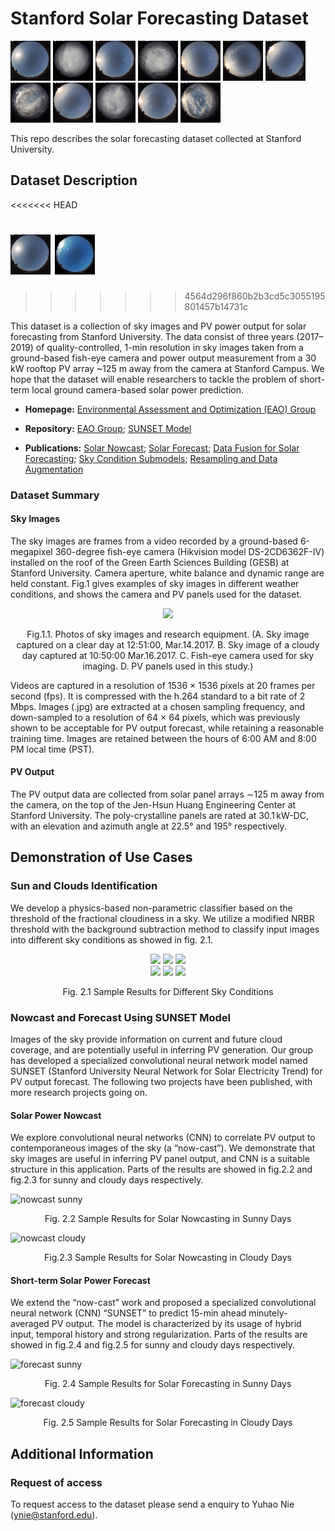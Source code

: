 # Stanford Solar Forecasting Dataset

![sunnygif_1](/sample%20images/sunny_day_demo_1.gif)
![cloudygif_1](/sample%20images/cloudy_day_demo_1.gif)
![sunnygif_2](/sample%20images/sunny_day_demo_2.gif)
![cloudygif_2](/sample%20images/cloudy_day_demo_2.gif)
![sunnygif_3](/sample%20images/sunny_day_demo_3.gif)
![cloudygif_3](/sample%20images/cloudy_day_demo_3.gif)
![sunnygif_4](/sample%20images/sunny_day_demo_4.gif)
![cloudygif_4](/sample%20images/cloudy_day_demo_4.gif)
![sunnygif_5](/sample%20images/sunny_day_demo_5.gif)
![cloudygif_5](/sample%20images/cloudy_day_demo_5.gif)
![sunnygif_6](/sample%20images/sunny_day_demo_6.gif)
![cloudygif_6](/sample%20images/cloudy_day_demo_6.gif)

This repo describes the solar forecasting dataset collected at Stanford University. 

## Dataset Description
<<<<<<< HEAD

![sunnygif](/sample%20images/sunny_day_demo.gif)
![cloudygif](/sample%20images/cloudy_day_demo.gif)
=======
>>>>>>> 4564d296f860b2b3cd5c3055195801457b14731c

This dataset is a collection of sky images and PV power output for solar forecasting from Stanford University. The data consist of three years (2017–2019) of quality-controlled, 1-min resolution in sky images taken from a ground-based fish-eye camera and power output measurement from a 30 kW rooftop PV array ~125 m away from the camera at Stanford Campus. We hope that the dataset will enable researchers to tackle the problem of short-term local ground camera-based solar power prediction.

- **Homepage:**
[Environmental Assessment and Optimization (EAO) Group]( https://eao.stanford.edu/short-term-solar-forecasting)

- **Repository:**
[EAO Group](https://github.com/Stanford-EAO);
[SUNSET Model](https://github.com/YuchiSun/SUNSET)

- **Publications:**
[Solar Nowcast](https://pubs.rsc.org/en/content/articlehtml/2018/ee/c7ee03420b);
[Solar Forecast](https://www.sciencedirect.com/science/article/pii/S0038092X19306164);
[Data Fusion for Solar Forecasting](https://aip.scitation.org/doi/full/10.1063/1.5122796);
[Sky Condition Submodels](https://aip.scitation.org/doi/full/10.1063/5.0014016);
[Resampling and Data Augmentation](https://www.sciencedirect.com/science/article/pii/S0038092X21004795)

### Dataset Summary

#### Sky Images

The sky images are frames from a video recorded by a ground-based 6-megapixel 360-degree fish-eye camera (Hikvision model DS-2CD6362F-IV) installed on the roof of the Green Earth Sciences Building (GESB) at Stanford University. Camera aperture, white balance and dynamic range are held constant. Fig.1 gives examples of sky images in different weather conditions, and shows the camera and PV panels used for the dataset. 

<div align=center><image src="https://ars.els-cdn.com/content/image/1-s2.0-S0038092X19306164-gr1.jpg"></div>
  
<p align=center>
Fig.1.1. Photos of sky images and research equipment. 
(A. Sky image captured on a clear day at 12:51:00, Mar.14.2017. 
B. Sky image of a cloudy day captured at 10:50:00 Mar.16.2017. 
C. Fish-eye camera used for sky imaging. 
D. PV panels used in this study.)
</p>

Videos are captured in a resolution of 1536 × 1536 pixels at 20 frames per second (fps). It is compressed with the h.264 standard to a bit rate of 2 Mbps. Images (.jpg) are extracted at a chosen sampling frequency, and down-sampled to a resolution of 64 × 64 pixels, which was previously shown to be acceptable for PV output forecast, while retaining a reasonable training time. Images are retained between the hours of 6:00 AM and 8:00 PM local time (PST).

#### PV Output 

The PV output data are collected from solar panel arrays ∼125 m away from the camera, on the top of the Jen-Hsun Huang Engineering Center at Stanford University. The poly-crystalline panels are rated at 30.1 kW-DC, with an elevation and azimuth angle at 22.5° and 195° respectively.

  
## Demonstration of Use Cases

### Sun and Clouds Identification

We develop a physics-based non-parametric classifier based on the threshold of the fractional cloudiness in a sky. We utilize a modified NRBR threshold with the background subtraction method to classify input images into different sky conditions as showed in fig. 2.1.

<div align=center>
  <image src="/sample%20images/sun_identification_demo_1.gif">
  <image src="/sample%20images/sun_identification_demo_4.gif">
  <image src="/sample%20images/sun_identification_demo_6.gif">
</div> 
  
<div align=center>
  <image src="/sample%20images/cloud_identification_demo_1.gif">
  <image src="/sample%20images/cloud_identification_demo_2.gif">
  <image src="/sample%20images/cloud_identification_demo_6.gif">
</div> 
  
<p align=center>
Fig. 2.1 Sample Results for Different Sky Conditions 
</p>

### Nowcast and Forecast Using SUNSET Model

Images of the sky provide information on current and future cloud coverage, and are potentially useful in inferring PV generation. Our group has developed a specialized convolutional neural network model named SUNSET (Stanford University Neural Network for Solar Electricity Trend) for PV output forecast. The following two projects have been published, with more research projects going on.

#### Solar Power Nowcast

We explore convolutional neural networks (CNN) to correlate PV output to contemporaneous images of the sky (a “now-cast”). We demonstrate that sky images are useful in inferring PV panel output, and CNN is a suitable structure in this application. Parts of the results are showed in fig.2.2 and fig.2.3 for sunny and cloudy days respectively.

![nowcast sunny](/sample%20images/sunset_nowcast_sunny_days.gif)
<p align=center>
Fig. 2.2 Sample Results for Solar Nowcasting in Sunny Days 
</p>

![nowcast cloudy](/sample%20images/sunset_nowcast_cloudy_days.gif)
<p align=center>
Fig.2.3 Sample Results for Solar Nowcasting in Cloudy Days
</p>

#### Short-term Solar Power Forecast

We extend the “now-cast” work and proposed a specialized convolutional neural network (CNN) “SUNSET” to predict 15-min ahead minutely-averaged PV output. The model is characterized by its usage of hybrid input, temporal history and strong regularization. Parts of the results are showed in fig.2.4 and fig.2.5 for sunny and cloudy days respectively.

![forecast sunny](/sample%20images/sunset_forecast_sunny_days.gif)
<p align=center>
Fig. 2.4 Sample Results for Solar Forecasting in Sunny Days
</p>

![forecast cloudy](/sample%20images/sunset_forecast_cloudy_days.gif)
<p align=center>
Fig. 2.5 Sample Results for Solar Forecasting in Cloudy Days
</p>

## Additional Information
  
### Request of access

To request access to the dataset please send a enquiry to Yuhao Nie (ynie@stanford.edu).

